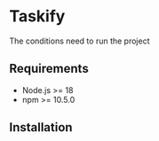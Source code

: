 # Taskify

The conditions need to run the project

## Requirements

- Node.js >= 18
- npm >= 10.5.0

## Installation
